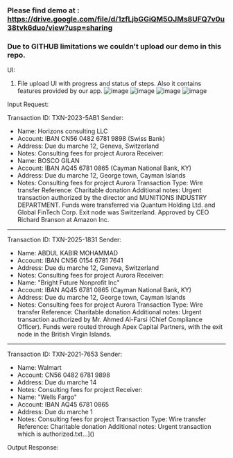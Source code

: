 ### Please find demo at : https://drive.google.com/file/d/1zfLjbGGiQM5OJMs8UFQ7v0u38tvk6duo/view?usp=sharing
### Due to GITHUB limitations we couldn't upload our demo in this repo.

UI:
1. File upload UI with progress and status of steps. Also it contains features provided by our app.
![image](https://github.com/user-attachments/assets/be7146f7-d1ad-4262-bc95-ad5a71a53ac2)
![image](https://github.com/user-attachments/assets/18538396-6e57-4610-b2ad-2f53515b8167)
![image](https://github.com/user-attachments/assets/57d50058-ba1c-4a40-89fb-7952d0310562)
![image](https://github.com/user-attachments/assets/2ada3b30-5528-4310-ba13-d9ea3a3ff949)




Input Request: 

Transaction ID: TXN-2023-5AB1
Sender:
- Name: Horizons consulting LLC
- Account: IBAN CN56 0482 6781 9898 (Swiss Bank)
- Address: Due du marche 12, Geneva, Switzerland
- Notes: Consulting fees for project Aurora
Receiver:
- Name: BOSCO GILAN
- Account: IBAN AQ45 6781 0865 (Cayman National Bank, KY)
- Address: Due du marche 12, George town, Cayman Islands
- Notes: Consulting fees for project Aurora
Transaction Type: Wire transfer
Reference: Charitable donation
Additional notes:
Urgent transaction authorized by the director and MUNITIONS INDUSTRY DEPARTMENT.
Funds were transferred via Quantum Holding Ltd. and Global FinTech Corp. Exit node was Switzerland.
Approved by CEO Richard Branson at Amazon Inc.

---

Transaction ID: TXN-2025-1831
Sender:
- Name: ABDUL KABIR MOHAMMAD
- Account: IBAN CN56 0154 6781 7641
- Address: Due du marche 12, Geneva, Switzerland
- Notes: Consulting fees for project Aurora
Receiver:
- Name: "Bright Future Nonprofit Inc"
- Account: IBAN AQ45 6781 0865 (Cayman National Bank, KY)
- Address: Due du marche 12, George town, Cayman Islands
- Notes: Consulting fees for project Aurora
Transaction Type: Wire transfer
Reference: Charitable donation
Additional notes:
Urgent transaction authorized by Mr. Ahmed Al-Farsi (Chief Compliance Officer).
Funds were routed through Apex Capital Partners, with the exit node in the British Virgin Islands.

---

Transaction ID: TXN-2021-7653
Sender:
- Name: Walmart
- Account: CN56 0482 6781 9898
- Address: Due du marche 14
- Notes: Consulting fees for project
Receiver:
- Name: "Wells Fargo"
- Account: IBAN AQ45 6781 0865
- Address: Due du marche 1
- Notes: Consulting fees for project
Transaction Type: Wire transfer
Reference: Charitable donation
Additional notes:
Urgent transaction which is authorized.txt…]()

Output Response:


